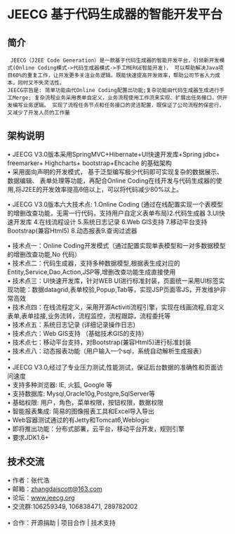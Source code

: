 JEECG 基于代码生成器的智能开发平台
===============
简介
-----------------------------------
     JEECG（J2EE Code Generation）是一款基于代码生成器的智能开发平台，引领新开发模式(Online Coding模式->代码生成器模式->手工MERGE智能开发)， 可以帮助解决Java项目60%的重复工作，让开发更多关注业务逻辑。既能快速提高开发效率，帮助公司节省人力成本，同时又不失灵活性。 
    JEECG宗旨是: 简单功能由代Online Coding配置出功能;复杂功能由代码生成器生成进行手工Merge; 复杂流程业务采用表单自定义，业务流程使用工作流来实现、扩展出任务接口，供开发编写业务逻辑。 实现了流程任务节点和任务接口的灵活配置，既保证了公司流程的保密行，又减少了开发人员的工作量

架构说明
-----------------------------------
•	JEECG V3.0版本采用SpringMVC+Hibernate+UI快速开发库+Spring jdbc+ freemarker+ Highcharts+ bootstrap+Ehcache 的基础架构</br>
•	采用面向声明的开发模式， 基于泛型编写极少代码即可实现复杂的数据展示、数据编辑、
表单处理等功能，再配合Online Coding在线开发与代码生成器的使用,将J2EE的开发效率提高6倍以上，可以将代码减少80%以上。</br>

•	JEECG V3.0版本六大技术点: 1.Online Coding (通过在线配置实现一个表模型的增删改查功能，无需一行代码，支持用户自定义表单布局)2.代码生成器 3.UI快速开发库 4.在线流程设计 5.系统日志记录 6.Web GIS支持 7.移动平台支持Bootstrap(兼容Html5) 8.动态报表9.查询过滤器</br>

•	技术点一：Online Coding开发模式（通过配置实现单表模型和一对多数据模型的增删改查功能,No 代码） </br>
•	技术点二：代码生成器，支持多种数据模型,根据表生成对应的Entity,Service,Dao,Action,JSP等,增删改查功能生成直接使用</br>
•	技术点三：UI快速开发库，针对WEB UI进行标准封装，页面统一采用UI标签实现功能：数据datagrid,表单校验,Popup,Tab等，实现JSP页面零JS，开发维护非常高效</br>
•	技术点四：在线流程定义，采用开源Activiti流程引擎，实现在线画流程,自定义表单,表单挂接,业务流转，流程监控，流程跟踪，流程委托等</br>
•	技术点五：系统日志记录 (详细记录操作日志)</br>
•	技术点六：Web GIS支持 （基础技术GIS的支持）</br>
•	技术点七：移动平台支持，对Bootstrap(兼容Html5)进行标准封装 </br>
•	技术点八：动态报表功能（用户输入一个sql，系统自动解析生成报表）</br>
•	
•	JEECG V3.0,经过了专业压力测试,性能测试，保证后台数据的准确性和页面访问速度</br>
•	支持多种浏览器: IE, 火狐, Google 等</br>
•	支持数据库: Mysql,Oracle10g,Postgre,SqlServer等</br>
•	基础权限: 用户，角色，菜单权限，按钮权限，数据权限</br>
•	智能报表集成: 简易的图像报表工具和Excel导入导出</br>
•	Web容器测试通过的有Jetty和Tomcat6,Weblogic</br>
•	即将推出功能：分布式部署，云平台，移动平台开发，规则引擎</br>
•	要求JDK1.6+</br>


技术交流
-----------------------------------
•	作者：张代浩</br>
•	邮箱：zhangdaiscott@163.com</br>
•	论坛：www.jeecg.org</br>
•	交流群:106259349, 106838471, 289782002</br></br>
•	合作：开源捐助 | 项目合作 | 技术支持</br>


